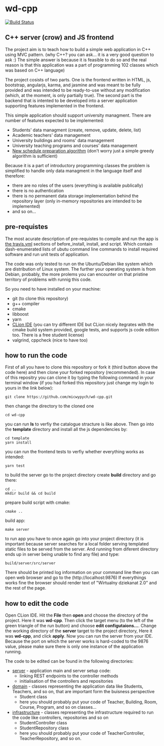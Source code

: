 # wd-cpp

[![Build Status](https://travis-ci.org/micwypych/wd-cpp.svg?branch=master)](https://travis-ci.org/micwypych/wd-cpp)

## C++ server (crow) and JS frontend

The project aim is to teach how to build a simple web application in C++ using MVC pattern. (why C++? you can ask... it is a very good question to ask :) The simple answer is because it is feasible to do so and the real reason is that this application was a part of programming 102 classes which was based on C++ language)

The project cosists of two parts. One is the frontend written in HTML, js, bootstrap, angularjs, karma, and jasmine and was meant to be fully provided and was intended to be ready-to-use without any modification (which, at the moment, is only partially true).
The second part is the backend that is intented to be developed into a server application supporting features implemented in the frontend. 

This simple application should support university managment. There are number of features expected to be implemented:
  * Students' data managment (create, remove, update, delete, list)
  * Academic teachers' data management
  * University buildings and rooms' data management
  * University teaching programs and courses' data management
  * [New schedule preparation algorithm](https://ai.ia.agh.edu.pl/wiki/pl:dydaktyka:jimp2:2017:labs:algorithm) (don't worry just a simple greedy algorithm is sufficient)
  
Because it is a part of introductory programming classes the problem is simplified to handle only data managment in the language itself and therefore:
  * there are no roles of the users (everything is available publically)
  * there is no authentication 
  * there is no permanent data storage implementation behind the repository layer (only in-memory repositories are intended to be implemented)
  * and so on...
  

## pre-requistes 
The most acurate description of pre-requistes to compile and run the app is [the travis.yml](.travis.yml) sections of before_install, install, and script. Which contain dash-enumerated lists of ubutu command line commands to install required software and run unit tests of application.

The code was only tested to run on the Ubuntu/Debian like system which are distribution of Linux system. The further your operating system is from Debian, probably, the more prolems you can encounter on that pristine territory of problems with runnig this code.

So you need to have installed on your machine:
  * git (to clone this repository)
  * g++ compiler
  * cmake 
  * libboost
  * yarn 
  * [CLion IDE](https://www.jetbrains.com/clion/) (you can try different IDE but CLion nicely itegrates with the cmake build system provided, google tests, and supports js code edition too. There is a free student license)
  * valgrind, cppcheck (nice to have too)
  
## how to run the code
First of all you have to clone this repository or fork it (third button above the code here) and then clone your forked repository (recommended). In case of this repositry you can clone it by typing the following command in your terminal window (if you had forked this repository just change my login to yours in the link below):
```
git clone https://github.com/micwypych/wd-cpp.git
```
then change the directory to the cloned one
```
cd wd-cpp
```
you can run **ls** to verfiy the catalogue stracture is like above.
Then go into the **template** directory and install all the js dependencies by:
```
cd template
yarn install
```
you can run the frontend tests to verfiy whether everything works as intended:
```
yarn test
```
to build the server go to the project directory create **build** directory and go there:
```
cd ..
mkdir build && cd build
```
prepare build script with cmake:
```
cmake ..
```
build app:
```
make server
```
to run app you have to once again go into your project directory (it is important because server searches for a local folder serving templated static files to be served from the server. And running from diferent directory ends up in server being unable to find any file) and type:
```
build/server/src/server
```
There should be printed log information on your command line then you can open web browser and go to the (http://localhost:9876)
If everythings works fine the browser should render text of "Wirtualny dziekanat 2.0" and the rest of the page.

## how to edit the code
Open CLion IDE. Hit the **File** then **open** and choose the directory of the project. Here it was **wd-cpp**.
Then click the target menu (to the left of the green triangle of the run button) and choose **edit configutaions...**.
Change the working directory of the **server** target to the project directory, Here it was **wd-cpp**, and click **apply**. Now you can run the server from your IDE. Because the port on which the server works is hard-coded to the 9876 value, please make sure there is only one instance of the application running. 


The code to be edited can be found in the following directories:
  * [server](server) - application main and server setup code: 
    * linking REST endpoints to the controller methods
    * initialisation of the controllers and repositories
  * [domain](server/src/domain) - classes representing the application data like Students, Teachers, and so on, that are important form the buisness perspective 
    * Student class
    * here you should probably put your code of Teacher, Building, Room, Course, Program, and so on classes...
  * [infrastructure](server/src/infrastructure) - classes representing the infrastructure required to run the code like controllers, repositories and so on
    * StudentController class
    * StudentRepository class
    * here you should probably put your code of TeacherController, TeacherRepository, and so on.




